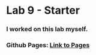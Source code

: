 # Lab 9 - Starter

### I worked on this lab myself.

### Github Pages: [Link to Pages](https://ryan-truong.github.io/Lab9_Starter/)
